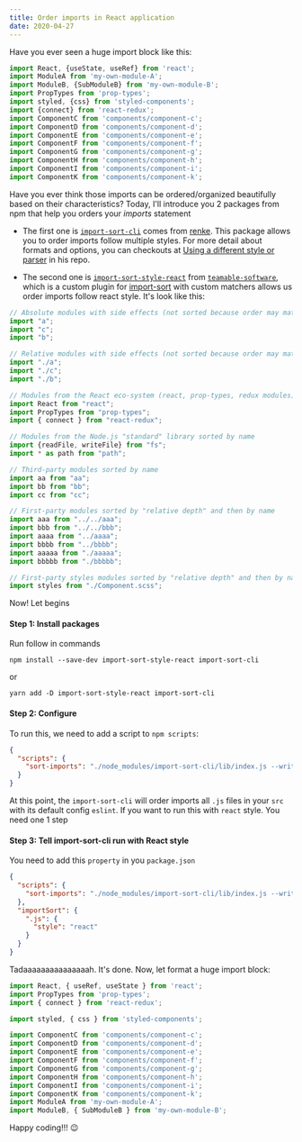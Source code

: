 ```yaml
---
title: Order imports in React application
date: 2020-04-27
---
```


Have you ever seen a huge import block like this:

```javascript
import React, {useState, useRef} from 'react';
import ModuleA from 'my-own-module-A';
import ModuleB, {SubModuleB} from 'my-own-module-B';
import PropTypes from 'prop-types';
import styled, {css} from 'styled-components';
import {connect} from 'react-redux';
import ComponentC from 'components/component-c';
import ComponentD from 'components/component-d';
import ComponentE from 'components/component-e';
import ComponentF from 'components/component-f';
import ComponentG from 'components/component-g';
import ComponentH from 'components/component-h';
import ComponentI from 'components/component-i';
import ComponentK from 'components/component-k';
```

Have you ever think those imports can be ordered/organized beautifully based on their characteristics?
Today, I'll introduce you 2 packages from npm that help you orders your *imports* statement

- The first one is [`import-sort-cli`](https://github.com/renke/import-sort) comes from [renke](https://github.com/renke). This package allows you to order imports follow multiple styles. For more detail about formats and options, you can checkouts at [Using a different style or parser](https://github.com/renke/import-sort#using-a-different-style-or-parser) in his repo.

- The second one is [`import-sort-style-react`](https://github.com/teamable-software/import-sort/tree/master/packages/import-sort-style-react) from [`teamable-software`](https://github.com/teamable-software), which is a custom plugin for [import-sort](https://github.com/renke/import-sort) with custom matchers allows us order imports follow react style. It's look like this:

```javascript
// Absolute modules with side effects (not sorted because order may matter)
import "a";
import "c";
import "b";

// Relative modules with side effects (not sorted because order may matter)
import "./a";
import "./c";
import "./b";

// Modules from the React eco-system (react, prop-types, redux modules) library sorted by name
import React from "react";
import PropTypes from "prop-types";
import { connect } from "react-redux";

// Modules from the Node.js "standard" library sorted by name
import {readFile, writeFile} from "fs";
import * as path from "path";

// Third-party modules sorted by name
import aa from "aa";
import bb from "bb";
import cc from "cc";

// First-party modules sorted by "relative depth" and then by name
import aaa from "../../aaa";
import bbb from "../../bbb";
import aaaa from "../aaaa";
import bbbb from "../bbbb";
import aaaaa from "./aaaaa";
import bbbbb from "./bbbbb";

// First-party styles modules sorted by "relative depth" and then by name
import styles from "./Component.scss";
```

Now! Let begins

#### Step 1: Install packages

Run follow in commands

```
npm install --save-dev import-sort-style-react import-sort-cli
```

or 
```
yarn add -D import-sort-style-react import-sort-cli
```

#### Step 2: Configure

To run this, we need to add a script to `npm scripts`:

```json
{
  "scripts": {
    "sort-imports": "./node_modules/import-sort-cli/lib/index.js --write ./src/**/*.js"
  }
}
```

At this point, the `import-sort-cli` will order imports all `.js` files in your `src` with its default config `eslint`. If you want to run this with `react` style. You need one 1 step

#### Step 3: Tell import-sort-cli run with React style
You need to add this `property` in you `package.json`

```json
{
  "scripts": {
    "sort-imports": "./node_modules/import-sort-cli/lib/index.js --write ./src/**/*.js"
  },
  "importSort": {
    ".js": {
      "style": "react"
    }
  }
}
```

Tadaaaaaaaaaaaaaaah. It's done. Now, let format a huge import block:


```javascript
import React, { useRef, useState } from 'react';
import PropTypes from 'prop-types';
import { connect } from 'react-redux';

import styled, { css } from 'styled-components';

import ComponentC from 'components/component-c';
import ComponentD from 'components/component-d';
import ComponentE from 'components/component-e';
import ComponentF from 'components/component-f';
import ComponentG from 'components/component-g';
import ComponentH from 'components/component-h';
import ComponentI from 'components/component-i';
import ComponentK from 'components/component-k';
import ModuleA from 'my-own-module-A';
import ModuleB, { SubModuleB } from 'my-own-module-B';
```

Happy coding!!! 😉